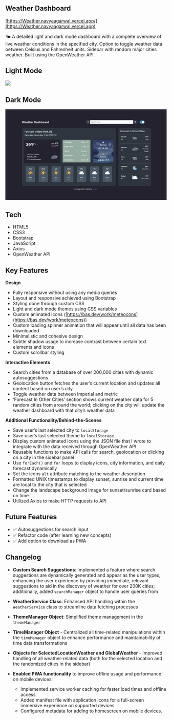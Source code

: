## Weather Dashboard

[https://Weather.navyaagarwal.vercel.app/](https://Weather.navyaagarwal.vercel.app)

🌤️ A detailed light and dark mode dashboard with a complete overview of live weather conditions in the specified city. Option to toggle weather data between Celsius and Fahrenheit units. Sidebar with random major cities weather. Built using the OpenWeather API.

## Light Mode
<a href="https://Weather.navyaagarwal.vercel.app" target="_blank"><img src="https://github.com/NavyaAgarwal02/Weather/blob/main/assets/og-img.png?raw=true" style="max-width: 100%;"></a>

## Dark Mode
<a href="https://Weather.navyaagarwal.vercel.app" target="_blank"><img src="/assets/screenshot-dark.png" style="max-width: 100%;"></a>

## Tech

- HTML5
- CSS3
- Bootstrap
- JavaScript
- Axios
- OpenWeather API

## Key Features

**Design**

- Fully responsive without using any media queries
- Layout and responsive achieved using Bootstrap
- Styling done through custom CSS
- Light and dark mode themes using CSS variables
- Custom animated icons ([https://bas.dev/work/meteocons](https://bas.dev/work/meteocons))
- Custom loading spinner animation that will appear until all data has been downloaded
- Minimalistic and cohesive design
- Subtle shadow usage to increase contrast between certain text elements and icons
- Custom scrollbar styling

**Interactive Elements**

- Search cities from a database of over 200,000 cities with dynamic autosuggestions 
- Geolocation button fetches the user’s current location and updates all content based on user’s city
- Toggle weather data between imperial and metric
- ‘Forecast In Other Cities’ section shows current weather data for 5 random cities from around the world; clicking on the city will update the weather dashboard with that city’s weather data

**Additional Functionality/Behind-the-Scenes**

- Save user’s last selected city to `localStorage`
- Save user’s last selected theme to `localStorage` 
- Display custom animated icons using the JSON file that I wrote to integrate with the data received through OpenWeather API
- Reusable functions to make API calls for search, geolocation or clicking on a city in the sidebar panel
- Use `forEach()` and `for` loops to display icons, city information, and daily forecast dynamically
- Set the icons `alt` attribute matching to the weather description
- Formatted UNIX timestamps to display sunset, sunrise and current time are local to the city that is selected
- Change the landscape background image for sunset/sunrise card based on time
- Utilized Axios to make HTTP requests to API

## Future Features
- ✅ Autosuggestions for search input
- ✅ Refactor code (after learning new concepts)
- ✅ Add option to download as PWA

## Changelog

- **Custom Search Suggestions**: Implemented a feature where search suggestions are dynamically generated and appear as the user types, enhancing the user experience by providing immediate, relevant suggestions to aid in the discovery of weather for over 200K cities; additionally, added `searchManager` object to handle user queries from
- **WeatherService Class**: Enhanced API handling within the `WeatherService` class to streamline data fetching processes
- **ThemeManager Object**: Simplified theme management in the `themeManager`
- **TimeManager Object** - Centralized all time-related manipulations within the `timeManager` object to enhance performance and maintainability of time data transformations
- **Objects for SelectedLocationWeather and GlobalWeather** - Improved handling of all weather-related data (both for the selected location and the randomized cities in the sidebar)

- **Enabled PWA functionality** to improve offline usage and performance on mobile devices:
  - Implemented service worker caching for faster load times and offline access
  - Added manifest file with application icons for a full-screen immersive experience on supported devices
  - Configured metadata for adding to homescreen on mobile devices.
